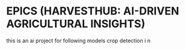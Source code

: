 # EPICS (HARVESTHUB: AI-DRIVEN AGRICULTURAL INSIGHTS)
this is an ai project
for following models
crop detection
i
n
